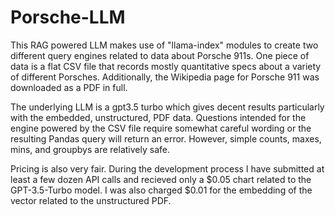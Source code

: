 # Porsche-LLM
This RAG powered LLM makes use of "llama-index" modules to create two different query engines related to data about Porsche 911s. One piece of data is a flat CSV file that records mostly quantitative specs about a variety of different Porsches. Additionally, the Wikipedia page for Porsche 911 was downloaded as a PDF in full.

The underlying LLM is a gpt3.5 turbo which gives decent results particularly with the embedded, unstructured, PDF data. Questions intended for the engine powered by the CSV file require somewhat careful wording or the resulting Pandas query will return an error. However, simple counts, maxes, mins, and groupbys are relatively safe. 

Pricing is also very fair. During the development process I have submitted at least a few dozen API calls and recieved only a $0.05 chart related to the GPT-3.5-Turbo model. I was also charged $0.01 for the embedding of the vector related to the unstructured PDF. 


